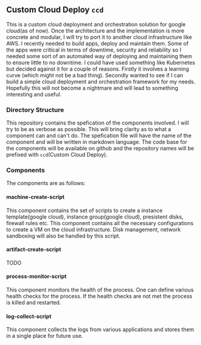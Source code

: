 ## Custom Cloud Deploy `ccd`
This is a custom cloud deployment and orchestration solution for google cloud(as of now). Once the architecture and the implementation is more concrete and modular, I will try to port it to another cloud infrastructure like AWS. I recently needed to build apps, deploy and maintain them. Some of the apps were critical in terms of downtime, security and reliability so I needed some sort of an automated way of deploying and maintaining them to ensure little to no downtime. I could have used something like Kubernetes but decided against it for a couple of reasons. Firstly it involves a learning curve (which might not be a bad thing). Secondly wanted to see if I can build a simple cloud deployment and orchestration framework for my needs. Hopefully this will not become a nightmare and will lead to something interesting and useful.

### Directory Structure
This repository contains the spefication of the components involved. I will try to be as verbose as possible. This will bring clarity as to what a component can and can't do. The spefication file will have the name of the component and will be written in markdown language. The code base for the components will be available on github and the repository names will be prefixed with `ccd`(Custom Cloud Deploy).

### Components
The components are as follows:

#### machine-create-script
This component contains the set of scripts to create a instance template(google cloud), instance group(google cloud), presistent disks, firewall rules etc. This component contains all the necessary configurations to create a VM on the cloud infrastructure. Disk management, network sandboxing will also be handled by this script.

#### artifact-create-script
TODO

#### process-monitor-script
This component monitors the health of the process. One can define various health checks for the process. If the health checks are not met the process is killed and restarted.

#### log-collect-script
This component collects the logs from various applications and stores them in a single place for future use.




